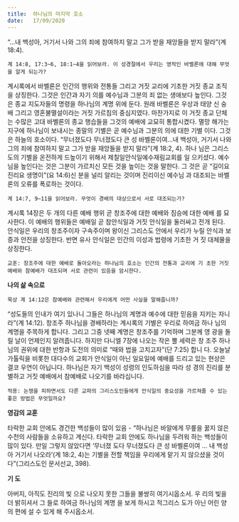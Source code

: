 ```yaml
---
title:  하나님의 마지막 호소
date:   17/09/2020
---
```


“…내 백성아, 거기서 나와 그의 죄에 참여하지 말고 그가 받을 재앙들을 받지 말라”(계 18:4).

`계 14:8, 17:3~6, 18:1~4을 읽어보라. 이 성경절에서 우리는 영적인 바벨론에 대해 무엇을 알게 되는가?`

계시록에서 바벨론은 인간의 행위와 전통들 그리고 거짓 교리에 기초한 거짓 종교 조직을 상징한다. 그것은 인간과 자기 의를 예수님과 그분의 죄 없는 생애보다 높인다. 그것은 종교 지도자들의 명령을 하나님의 계명 위에 둔다. 원래 바벨론은 우상과 태양 신 숭배 그리고 영혼불멸설이라는 거짓 가르침의 중심지였다. 마찬가지로 이 거짓 종교 단체는 수많은 고대 바벨론의 종교 행습들을 그것의 예배에 교묘히 통합시켰다. 멸망 해가는 지구에 하나님이 보내시는 종말의 기별은 곧 예수님과 그분의 의에 대한 기별 이다. 그것은 하늘의 호소이다. “무너졌도다 무너졌도다 큰 성 바벨론이여…내 백성아, 거기서 나와 그의 죄에 참여하지 말고 그가 받을 재앙들을 받지 말라”(계 18:2, 4). 하나 님은 그리스도의 기별을 온전하게 드높이기 위해서 제칠일안식일예수재림교회를 일 으키셨다. 예수님을 높인다는 것은 그분이 가르치신 모든 것을 높이는 것을 말한다. 그 것은 곧 “길이요 진리요 생명이”(요 14:6)신 분을 널리 알리는 것이며 진리이신 예수님 과 대조되는 바벨론의 오류를 폭로하는 것이다.

`계 14:7, 9~11을 읽어보라. 무엇이 경배의 대상으로서 서로 대조되는가?`

계시록 14장은 두 개의 다른 예배 행위 곧 창조주에 대한 예배와 짐승에 대한 예배 를 묘사한다. 이 예배의 행위들은 예배일 곧 참안식일과 거짓 안식일을 둘러싸고 전개 된다. 안식일은 우리의 창조주이자 구속주이며 왕이신 그리스도 안에서 우리가 누릴 안식과 보증과 안전을 상징한다. 반면 유사 안식일은 인간의 이성과 법령에 기초한 거 짓 대체물을 상징한다.

`교훈: 창조주에 대한 예배로 돌아오라는 하나님의 호소는 인간의 전통과 교리에 기 초한 거짓 예배와 참예배가 대조되며 서로 관련이 있음을 암시한다.`

**나의 삶 속으로**

`묵상 계 14:12은 참예배와 관련해서 우리에게 어떤 사실을 말해줍니까?`

“성도들의 인내가 여기 있나니 그들은 하나님의 계명과 예수에 대한 믿음을 지키는 자니라”(계 14:12). 창조주 하나님을 경배하라는 계시록의 기별은 우리로 하여금 하나 님의 계명을 주목하게 합니다. 그리고 그중 넷째 계명은 창조주를 기억하며 그분께 영 광을 돌릴 날이 언제인지 알려줍니다. 하지만 다니엘 7장에 나오는 작은 뿔 세력은 창 조주 하나님의 권위에 대한 반항과 도전의 의미로 “때와 법을 고치고자”(단 7:25) 합니 다. 오늘날 가톨릭을 비롯한 대다수의 교회가 안식일이 아닌 일요일에 예배를 드리고 있는 현상은 결코 우연이 아닙니다. 하나님은 자기 백성이 성령의 인도하심을 따라 성 경의 진리를 분별하고 거짓 예배에서 참예배로 나오기를 바라십니다.

`적용: 논쟁을 피하면서도 다른 교파의 그리스도인들에게 안식일의 중요성을 가르쳐줄 수 있는 좋은 방법은 무엇일까요?`

**영감의 교훈**

타락한 교회 안에도 경건한 백성들이 많이 있음 - “하나님은 바알에게 무릎을 꿇지 않은 수천의 사람들을 소유하고 계신다. 타락한 교회 안에도 하나님을 두려워 하는 백성들이 많이 있다. 만일 그렇지 않았다면 ‘무너졌 도다 무너졌도다 큰 성 바벨론이여 … 내 백성아 거기서 나오라’(계 18:2, 4)는 기별을 전할 책임을 우리에게 맡기 지 않으셨을 것이다”(그리스도인 문서선교, 398).

**기 도**

아버지, 아직도 진리의 빛 으로 나오지 못한 그들을 불쌍히 여기시옵소서. 우 리의 빛을 더 밝히셔서 그 들로 하여금 하나님의 계명 을 보게 하시고 적그리스 도가 아닌 어린 양의 편에 설 수 있게 해 주시옵소서.